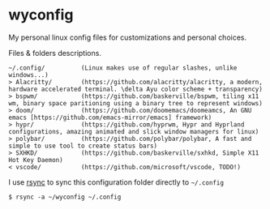 # wyconfig

My personal linux config files for customizations and personal choices.

Files & folders descriptions.
```
~/.config/          (Linux makes use of regular slashes, unlike windows...)
> Alacritty/        (https://github.com/alacritty/alacritty, a modern, hardware accelerated terminal. \delta Ayu color scheme + transparency)
> bspwm/            (https://github.com/baskerville/bspwm, tiling x11 wm, binary space paritioning using a binary tree to represent windows)
> doom/             (https://github.com/doomemacs/doomeamcs, An GNU emacs [https://github.com/emacs-mirror/emacs] framework)
> hypr/             (https://github.com/hyprwm, Hypr and Hyprland configurations, amazing animated and slick window managers for linux)
> polybar/          (https://github.com/polybar/polybar, A fast and simple to use tool to create status bars)
> SXHKD/            (https://github.com/baskerville/sxhkd, Simple X11 Hot Key Daemon)
< vscode/           (https://github.com/microsoft/vscode, TODO!)
```

I use [rsync](https://linux.die.net/man/1/rsync) to sync this configuration folder directly to `~/.config`
```
$ rsync -a ~/wyconfig ~/.config
``` 
